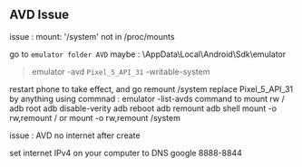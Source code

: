 ## AVD Issue

issue :  mount: '/system' not in /proc/mounts

go to `emulator folder AVD` maybe : \AppData\Local\Android\Sdk\emulator
> emulator -avd `Pixel_5_API_31` -writable-system

restart phone to take effect, and go remount /system
replace Pixel_5_API_31 by anything using commnad  : emulator -list-avds
command to mount rw /
adb root
adb disable-verity
adb reboot
adb remount
adb shell
mount -o rw,remount /
or
mount -o rw,remount /system

issue : AVD no internet after create

set internet IPv4 on your computer to DNS google 8888-8844
